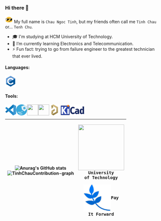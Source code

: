 ### Hi there 👋

<img width="25" height="25" src="Icons/motion_icon.gif"/> My full name is `Chau Ngoc Tinh`, but my friends often call me `Tinh Chau` or... `Tenh Chu`.

- 🎓 I'm studying at HCM University of Technology.
- 🌱 I’m currently learning Electronics and Telecommunication.
- ⚡ Fun fact: trying to go from failure engineer to the greatest technician that ever lived.

<h4 align="left">Languages:</h4>
<p align="left"> <a href="https://www.cprogramming.com/" target="_blank" rel="noreferrer"> 
<img src="https://raw.githubusercontent.com/devicons/devicon/master/icons/c/c-original.svg" alt="c" width="36" height="36"/> </a> </p>

<h4 align="left">Tools:</h4><p>
<img align='left' width="36" height="36" src="Icons/code.png"/>
<img align='left' width="36" height="36" src="Icons/stm32cube.png"/>
<img align='left' width="36" height="36" src="https://www.vectorlogo.zone/logos/git-scm/git-scm-icon.svg"/>
<img align='left' width="36" height="36" src="Icons/Github.ico"/>
<img align='left' width="36" height="36" src="Icons/altium_designer.png"/>
<img align='left' width="80" height="36" src="Icons/KiCad.png"/>
  
<br>
<br>

|![Anurag's GitHub stats](https://github-readme-stats.vercel.app/api?username=Hnit3003&show_icons=true&theme=transparent&custom_title=MyStats&rank_icon=github&hide_border=true&icon_color=FFFFFF&title_color=FFFFFF&ring_color=FFFFFF&text_color=1488D8&card_width=500)<br><img src="https://github-readme-activity-graph.vercel.app/graph?username=Hnit3003&bg_color=0e1118&hide_border=true&custom_title=TinhChau's%20Contribution%20Graph&area=true&area_color=1488D8&title_color=1488D8&line=1488D8&point=1488D8&theme=high-contrast" width="600" alt="TinhChauContribution-graph" title="TinhChau's Contribution Graph">|<pre><img align="center" width="150" height="150" src="Icons/bku.ico"/><br>University of Technology</pre> <pre><img align="center" width="90" height="90" src="Icons/PIF_Leaf.png"/>Pay It Forward</pre>|
|---|---|
